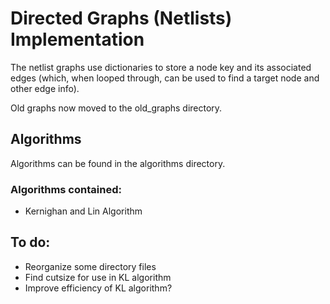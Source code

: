 # Directed Graphs (Netlists) Implementation
The netlist graphs use dictionaries to store a node key and its associated edges (which, when looped through, can be used to find a target node and other edge info).

Old graphs now moved to the old_graphs directory. 

## Algorithms
Algorithms can be found in the algorithms directory. 

### Algorithms contained:
* Kernighan and Lin Algorithm

## To do:
* Reorganize some directory files
* Find cutsize for use in KL algorithm
* Improve efficiency of KL algorithm?